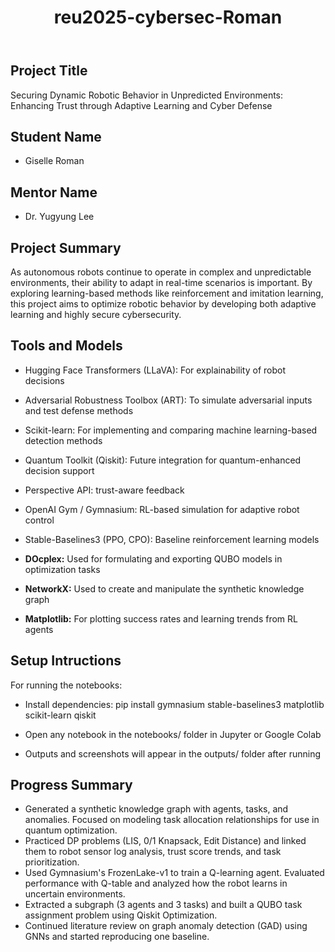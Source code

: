 <!DOCTYPE html>
<html lang="en">
<body>
    <header>
        <h1>reu2025-cybersec-Roman</h1>
    </header>
    <section>
        <h2>Project Title</h2>
        <p>
            Securing Dynamic Robotic Behavior in Unpredicted Environments: Enhancing Trust through Adaptive Learning and Cyber Defense
        </p>
    </section>
    <section>
        <h2>Student Name</h2>
        <ul>
            <li>Giselle Roman</li>
        </ul>
    </section>
    <section>
        <h2>Mentor Name</h2>
        <ul>
            <li>Dr. Yugyung Lee</li>
        </ul>
    </section>
    <section>
        <h2>Project Summary</h2>
        <p>
            As autonomous robots continue to operate in complex and unpredictable environments, their ability to adapt in real-time scenarios is important. By exploring learning-based methods like reinforcement and imitation learning, this project aims to optimize robotic behavior by developing both adaptive learning and highly secure cybersecurity.
        </p>
    </section>
    <section>
<section>
    <h2>Tools and Models</h2>
    <ul><li>Hugging Face Transformers (LLaVA): For explainability of robot decisions</li></ul>
    <ul><li>Adversarial Robustness Toolbox (ART): To simulate adversarial inputs and test defense methods</li></ul>
    <ul><li>Scikit-learn: For implementing and comparing machine learning-based detection methods</li></ul>
    <ul><li>Quantum Toolkit (Qiskit): Future integration for quantum-enhanced decision support</li></ul>
    <ul><li>Perspective API: trust-aware feedback</li></ul>
    <ul><li>OpenAI Gym / Gymnasium: RL-based simulation for adaptive robot control</li></ul>
    <ul><li>Stable-Baselines3 (PPO, CPO): Baseline reinforcement learning models</li></ul>
    <ul><li><b>DOcplex:</b> Used for formulating and exporting QUBO models in optimization tasks</li></ul>
    <ul><li><b>NetworkX:</b> Used to create and manipulate the synthetic knowledge graph</li></ul>
    <ul><li><b>Matplotlib:</b> For plotting success rates and learning trends from RL agents</li></ul>
</section>
    <section>
        <h2>Setup Intructions</h2>
        <p>For running the notebooks:</p>
        <ul><li>Install dependencies: pip install gymnasium stable-baselines3 matplotlib scikit-learn qiskit</li></ul>
        <ul><li>Open any notebook in the notebooks/ folder in Jupyter or Google Colab</li></ul>
        <ul><li>Outputs and screenshots will appear in the outputs/ folder after running</li></ul>
    </section>
    <section>
        <h2>Progress Summary</h2>
        <ul>
            <li>Generated a synthetic knowledge graph with agents, tasks, and anomalies. Focused on modeling task allocation relationships for use in quantum optimization.</li>
            <li>Practiced DP problems (LIS, 0/1 Knapsack, Edit Distance) and linked them to robot sensor log analysis, trust score trends, and task prioritization.</li>
            <li>Used Gymnasium's FrozenLake-v1 to train a Q-learning agent. Evaluated performance with Q-table and analyzed how the robot learns in uncertain environments.</li>
            <li>Extracted a subgraph (3 agents and 3 tasks) and built a QUBO task assignment problem using Qiskit Optimization.</li>
            <li>Continued literature review on graph anomaly detection (GAD) using GNNs and started reproducing one baseline.</li>
        </ul>
    </section>
</body>
</html>

